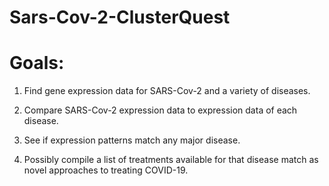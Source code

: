 # Sars-Cov-2-ClusterQuest

# Goals:

1. Find gene expression data for SARS-Cov-2 and a variety of diseases.

2. Compare SARS-Cov-2 expression data to expression data of each disease.

3. See if expression patterns match any major disease.

4. Possibly compile a list of treatments available for that disease match as novel approaches to treating COVID-19.

